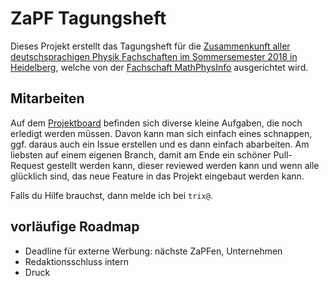 # ZaPF Tagungsheft

Dieses Projekt erstellt das Tagungsheft für die [Zusammenkunft aller deutschsprachigen Physik Fachschaften im Sommersemester 2018 in Heidelberg](https://www.zapfinhd.de/), welche von der [Fachschaft MathPhysInfo](http://mathphys.info/) ausgerichtet wird.

## Mitarbeiten
Auf dem [Projektboard](https://github.com/FachschaftMathPhys/zapf-tagungsheft/projects/1) befinden sich diverse kleine Aufgaben, die noch erledigt werden müssen. Davon kann man sich einfach eines schnappen, ggf. daraus auch ein Issue erstellen und es dann einfach abarbeiten. Am liebsten auf einem eigenen Branch, damit am Ende ein schöner Pull-Request gestellt werden kann, dieser reviewed werden kann und wenn alle glücklich sind, das neue Feature in das Projekt eingebaut werden kann.

Falls du Hilfe brauchst, dann melde ich bei `trix@`.

## vorläufige Roadmap
* Deadline für externe Werbung: nächste ZaPFen, Unternehmen
* Redaktionsschluss intern
* Druck
